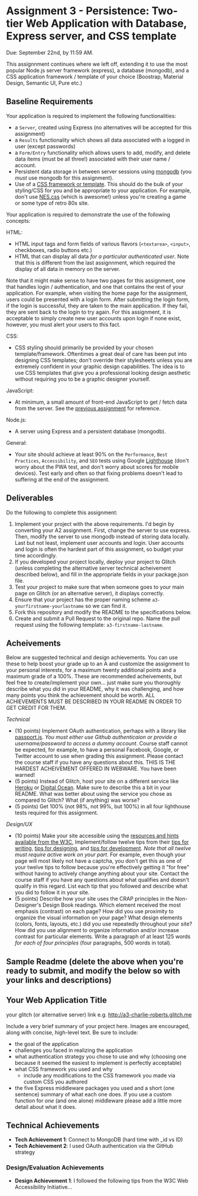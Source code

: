 # Assignment 3 - Persistence: Two-tier Web Application with Database, Express server, and CSS template

Due: September 22nd, by 11:59 AM.

This assignnment continues where we left off, extending it to use the most popular Node.js server framework (express),
a database (mongodb), and a CSS application framework / template of your choice (Boostrap, Material Design, Semantic UI, Pure etc.)

## Baseline Requirements

Your application is required to implement the following functionalities:

- a `Server`, created using Express (no alternatives will be accepted for this assignment)
- a `Results` functionality which shows all data associated with a logged in user (except passwords)
- a `Form/Entry` functionality which allows users to add, modify, and delete data items (must be all three!) associated with their user name / account.
- Persistent data storage in between server sessions using [mongodb](https://www.mongodb.com/cloud/atlas) (you _must_ use mongodb for this assignment).
- Use of a [CSS framework or template](https://github.com/troxler/awesome-css-frameworks).
  This should do the bulk of your styling/CSS for you and be appropriate to your application.
  For example, don't use [NES.css](https://nostalgic-css.github.io/NES.css/) (which is awesome!) unless you're creating a game or some type of retro 80s site.

Your application is required to demonstrate the use of the following concepts:

HTML:

- HTML input tags and form fields of various flavors (`<textarea>`, `<input>`, checkboxes, radio buttons etc.)
- HTML that can display all data _for a particular authenticated user_. Note that this is different from the last assignnment, which required the display of all data in memory on the server.

Note that it might make sense to have two pages for this assignment, one that handles login / authentication, and one that contains the rest of your application.
For example, when visiting the home page for the assignment, users could be presented with a login form. After submitting the login form, if the login is
successful, they are taken to the main application. If they fail, they are sent back to the login to try again. For this assignment, it is acceptable to simply create
new user accounts upon login if none exist, however, you must alert your users to this fact.

CSS:

- CSS styling should primarily be provided by your chosen template/framework.
  Oftentimes a great deal of care has been put into designing CSS templates;
  don't override their stylesheets unless you are extremely confident in your graphic design capabilities.
  The idea is to use CSS templates that give you a professional looking design aesthetic without requiring you to be a graphic designer yourself.

JavaScript:

- At minimum, a small amount of front-end JavaScript to get / fetch data from the server.
  See the [previous assignment](https://github.com/cs-4241-23/shortstack) for reference.

Node.js:

- A server using Express and a persistent database (mongodb).

General:

- Your site should achieve at least 90% on the `Performance`, `Best Practices`, `Accessibility`, and `SEO` tests
  using Google [Lighthouse](https://developers.google.com/web/tools/lighthouse) (don't worry about the PWA test, and don't worry about scores for mobile devices).
  Test early and often so that fixing problems doesn't lead to suffering at the end of the assignment.

## Deliverables

Do the following to complete this assignment:

1. Implement your project with the above requirements. I'd begin by converting your A2 assignment. First, change the server to use express. Then, modify the server to use mongodb instead of storing data locally. Last but not least, implement user accounts and login. User accounts and login is often the hardest part of this assignment, so budget your time accordingly.
2. If you developed your project locally, deploy your project to Glitch (unless completing the alternative server technical acheivement described below), and fill in the appropriate fields in your package.json file.
3. Test your project to make sure that when someone goes to your main page on Glitch (or an alternative server), it displays correctly.
4. Ensure that your project has the proper naming scheme `a3-yourfirstname-yourlastname` so we can find it.
5. Fork this repository and modify the README to the specifications below.
6. Create and submit a Pull Request to the original repo. Name the pull request using the following template: `a3-firstname-lastname`.

## Acheivements

Below are suggested technical and design achievements. You can use these to help boost your grade up to an A and customize the
assignment to your personal interests, for a maximum twenty additional points and a maximum grade of a 100%.
These are recommended acheivements, but feel free to create/implement your own... just make sure you thoroughly describe what you did in your README,
why it was challenging, and how many points you think the achievement should be worth.
ALL ACHIEVEMENTS MUST BE DESCRIBED IN YOUR README IN ORDER TO GET CREDIT FOR THEM.

_Technical_

- (10 points) Implement OAuth authentication, perhaps with a library like [passport.js](http://www.passportjs.org/).
  _You must either use Github authenticaion or provide a username/password to access a dummy account_.
  Course staff cannot be expected, for example, to have a personal Facebook, Google, or Twitter account to use when grading this assignment.
  Please contact the course staff if you have any questions about this. THIS IS THE HARDEST ACHEIVEMENT OFFERED IN WEBWARE. You have been warned!
- (5 points) Instead of Glitch, host your site on a different service like [Heroku](https://www.heroku.com) or [Digital Ocean](https://www.digitalocean.com). Make sure to describe this a bit in your README. What was better about using the service you chose as compared to Glitch? What (if anything) was worse?
- (5 points) Get 100% (not 98%, not 99%, but 100%) in all four lighthouse tests required for this assignment.

_Design/UX_

- (10 points) Make your site accessible using the [resources and hints available from the W3C](https://www.w3.org/WAI/), Implement/follow twelve tips from their [tips for writing](https://www.w3.org/WAI/tips/writing/), [tips for designing](https://www.w3.org/WAI/tips/designing/), and [tips for development](https://www.w3.org/WAI/tips/developing/). _Note that all twelve must require active work on your part_.
  For example, even though your page will most likely not have a captcha, you don't get this as one of your twelve tips to follow because you're effectively
  getting it "for free" without having to actively change anything about your site.
  Contact the course staff if you have any questions about what qualifies and doesn't qualify in this regard.
  List each tip that you followed and describe what you did to follow it in your site.
- (5 points) Describe how your site uses the CRAP principles in the Non-Designer's Design Book readings.
  Which element received the most emphasis (contrast) on each page?
  How did you use proximity to organize the visual information on your page?
  What design elements (colors, fonts, layouts, etc.) did you use repeatedly throughout your site?
  How did you use alignment to organize information and/or increase contrast for particular elements.
  Write a paragraph of at least 125 words _for each of four principles_ (four paragraphs, 500 words in total).

## Sample Readme (delete the above when you're ready to submit, and modify the below so with your links and descriptions)

## Your Web Application Title

your glitch (or alternative server) link e.g. http://a3-charlie-roberts.glitch.me

Include a very brief summary of your project here. Images are encouraged, along with concise, high-level text. Be sure to include:

- the goal of the application
- challenges you faced in realizing the application
- what authentication strategy you chose to use and why (choosing one because it seemed the easiest to implement is perfectly acceptable)
- what CSS framework you used and why
  - include any modifications to the CSS framework you made via custom CSS you authored
- the five Express middleware packages you used and a short (one sentence) summary of what each one does. If you use a custom function for _one_ (and one alone) middleware please
  add a little more detail about what it does.

## Technical Achievements

- **Tech Achievement 1**: Connect to MongoDB (hard time with \_id vs ID)
- **Tech Achievement 2**: I used OAuth authentication via the GitHub strategy

### Design/Evaluation Achievements

- **Design Achievement 1**: I followed the following tips from the W3C Web Accessibility Initiative...
